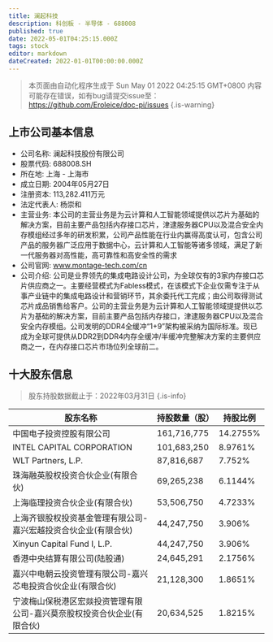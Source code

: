 ```yaml
---
title: 澜起科技
description: 科创板 - 半导体 - 688008
published: true
date: 2022-05-01T04:25:15.000Z
tags: stock
editor: markdown
dateCreated: 2022-01-01T00:00:00.000Z
---
```


> 本页面由自动化程序生成于 Sun May 01 2022 04:25:15 GMT+0800
> 内容可能存在错误，如有bug请提交issue至：https://github.com/Eroleice/doc-pi/issues
{.is-warning}

## 上市公司基本信息
- 公司名称: 澜起科技股份有限公司
- 股票代码: 688008.SH
- 所在地: 上海 - 上海市
- 成立日期: 2004年05月27日
- 注册资本: 113,282.411万元
- 法定代表人: 杨崇和
- 主营业务: 本公司的主营业务是为云计算和人工智能领域提供以芯片为基础的解决方案，目前主要产品包括内存接口芯片，津逮服务器CPU以及混合安全内存模组经过多年的研发积累，公司产品性能在行业内赢得高度认可，包含公司产品的服务器广泛应用于数据中心，云计算和人工智能等诸多领域，满足了新一代服务器对高性能，高可靠性和高安全性的需求
- 公司官网: www.montage-tech.com/cn
- 公司介绍: 公司是业界领先的集成电路设计公司，为全球仅有的3家内存接口芯片供应商之一。主要经营模式为Fabless模式，在该模式下企业仅需专注于从事产业链中的集成电路设计和营销环节，其余委托代工完成；由公司取得测试芯片成品销售给客户。公司的主营业务是为云计算和人工智能领域提提供以芯片为基础的解决方案，目前主要产品包括内存接口，津逮服务器CPU以及混合安全内存模组。公司发明的DDR4全缓冲“1+9”架构被采纳为国际标准。现已成为全球可提供从DDR2到DDR4内存全缓冲/半缓冲完整解决方案的主要供应商之一，在内存接口芯片市场位列全球前二。


## 十大股东信息
> 股东持股数据截止于：2022年03月31日
{.is-info}

| 股东名称 | 持股数量（股） | 持股比例 |
| --- | --- | --- |
| 中国电子投资控股有限公司 | 161,716,775 | 14.2755% |
| INTEL CAPITAL CORPORATION | 101,683,250 | 8.9761% |
| WLT Partners, L.P. | 87,816,687 | 7.752% |
| 珠海融英股权投资合伙企业(有限合伙) | 69,265,238 | 6.1144% |
| 上海临理投资合伙企业(有限合伙) | 53,506,750 | 4.7233% |
| 上海齐银股权投资基金管理有限公司-嘉兴宏越投资合伙企业(有限合伙) | 44,247,750 | 3.906% |
| Xinyun Capital Fund I, L.P. | 44,247,750 | 3.906% |
| 香港中央结算有限公司(陆股通) | 24,645,291 | 2.1756% |
| 嘉兴中电朝云投资管理有限公司-嘉兴芯电投资合伙企业(有限合伙) | 21,128,300 | 1.8651% |
| 宁波梅山保税港区宏燚投资管理有限公司-嘉兴莫奈股权投资合伙企业(有限合伙) | 20,634,525 | 1.8215% |




